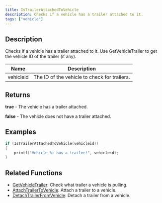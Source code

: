 ```yaml
---
title: IsTrailerAttachedToVehicle
description: Checks if a vehicle has a trailer attached to it.
tags: ["vehicle"]
---
```


## Description

Checks if a vehicle has a trailer attached to it. Use GetVehicleTrailer to get the vehicle ID of the trailer (if any).

| Name      | Description                                  |
| --------- | -------------------------------------------- |
| vehicleid | The ID of the vehicle to check for trailers. |

## Returns

**true** - The vehicle has a trailer attached.

**false** - The vehicle does not have a trailer attached.

## Examples

```c
if (IsTrailerAttachedToVehicle(vehicleid))
{
    printf("Vehicle %i has a trailer!", vehicleid);
}
```

## Related Functions

- [GetVehicleTrailer](GetVehicleTrailer): Check what trailer a vehicle is pulling.
- [AttachTrailerToVehicle](AttachTrailerToVehicle): Attach a trailer to a vehicle.
- [DetachTrailerFromVehicle](DetachTrailerFromVehicle): Detach a trailer from a vehicle.

